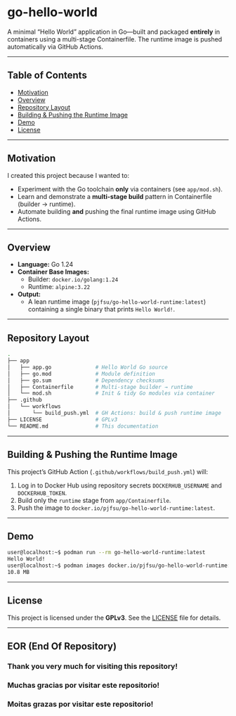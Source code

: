 # go-hello-world

A minimal “Hello World” application in Go—built and packaged **entirely** in containers using a multi-stage Containerfile. The runtime image is pushed automatically via GitHub Actions.

---

## Table of Contents

- [Motivation](#motivation)  
- [Overview](#overview)  
- [Repository Layout](#repository-layout)  
- [Building & Pushing the Runtime Image](#building--pushing-the-runtime-image)  
- [Demo](#demo)  
- [License](#license)  

---

## Motivation

I created this project because I wanted to:

- Experiment with the Go toolchain **only** via containers (see `app/mod.sh`).  
- Learn and demonstrate a **multi-stage build** pattern in Containerfile (builder → runtime).  
- Automate building **and** pushing the final runtime image using GitHub Actions.  

---

## Overview

- **Language:** Go 1.24  
- **Container Base Images:**  
  - Builder: `docker.io/golang:1.24`  
  - Runtime: `alpine:3.22`  
- **Output:**  
  - A lean runtime image (`pjfsu/go-hello-world-runtime:latest`) containing a single binary that prints `Hello World!`.  

---

## Repository Layout

```bash
.
├── app
│   ├── app.go              # Hello World Go source
│   ├── go.mod              # Module definition
│   ├── go.sum              # Dependency checksums
│   ├── Containerfile       # Multi-stage builder → runtime
│   └── mod.sh              # Init & tidy Go modules via container
├── .github
│   └── workflows
│       └── build_push.yml  # GH Actions: build & push runtime image
├── LICENSE                 # GPLv3
└── README.md               # This documentation
```

---

## Building & Pushing the Runtime Image

This project’s GitHub Action (`.github/workflows/build_push.yml`) will:

1. Log in to Docker Hub using repository secrets `DOCKERHUB_USERNAME` and `DOCKERHUB_TOKEN`.  
2. Build only the `runtime` stage from `app/Containerfile`.  
3. Push the image to `docker.io/pjfsu/go-hello-world-runtime:latest`.  

---

## Demo

```bash
user@localhost:~$ podman run --rm go-hello-world-runtime:latest 
Hello World!
user@localhost:~$ podman images docker.io/pjfsu/go-hello-world-runtime:latest --format '{{.Size}}'
10.8 MB
```

---

## License

This project is licensed under the **GPLv3**. See the [LICENSE](LICENSE) file for details.  

---

## EOR (End Of Repository)

### Thank you very much for visiting this repository!
### Muchas gracias por visitar este repositorio!
### Moitas grazas por visitar este repositorio!
